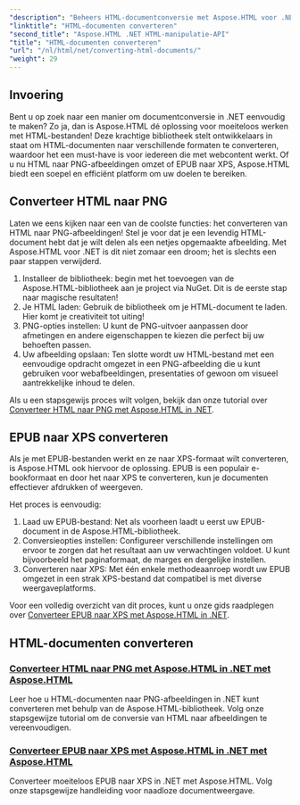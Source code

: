 ```yaml
---
"description": "Beheers HTML-documentconversie met Aspose.HTML voor .NET! Leer moeiteloos HTML naar PNG en EPUB naar XPS converteren met onze eenvoudige handleidingen."
"linktitle": "HTML-documenten converteren"
"second_title": "Aspose.HTML .NET HTML-manipulatie-API"
"title": "HTML-documenten converteren"
"url": "/nl/html/net/converting-html-documents/"
"weight": 29
---
```


## Invoering
Bent u op zoek naar een manier om documentconversie in .NET eenvoudig te maken? Zo ja, dan is Aspose.HTML dé oplossing voor moeiteloos werken met HTML-bestanden! Deze krachtige bibliotheek stelt ontwikkelaars in staat om HTML-documenten naar verschillende formaten te converteren, waardoor het een must-have is voor iedereen die met webcontent werkt. Of u nu HTML naar PNG-afbeeldingen omzet of EPUB naar XPS, Aspose.HTML biedt een soepel en efficiënt platform om uw doelen te bereiken.

## Converteer HTML naar PNG
Laten we eens kijken naar een van de coolste functies: het converteren van HTML naar PNG-afbeeldingen! Stel je voor dat je een levendig HTML-document hebt dat je wilt delen als een netjes opgemaakte afbeelding. Met Aspose.HTML voor .NET is dit niet zomaar een droom; het is slechts een paar stappen verwijderd. 

1. Installeer de bibliotheek: begin met het toevoegen van de Aspose.HTML-bibliotheek aan je project via NuGet. Dit is de eerste stap naar magische resultaten!
2. Je HTML laden: Gebruik de bibliotheek om je HTML-document te laden. Hier komt je creativiteit tot uiting!
3. PNG-opties instellen: U kunt de PNG-uitvoer aanpassen door afmetingen en andere eigenschappen te kiezen die perfect bij uw behoeften passen.
4. Uw afbeelding opslaan: Ten slotte wordt uw HTML-bestand met een eenvoudige opdracht omgezet in een PNG-afbeelding die u kunt gebruiken voor webafbeeldingen, presentaties of gewoon om visueel aantrekkelijke inhoud te delen.

Als u een stapsgewijs proces wilt volgen, bekijk dan onze tutorial over [Converteer HTML naar PNG met Aspose.HTML in .NET](./convert-html-as-png/). 

## EPUB naar XPS converteren
Als je met EPUB-bestanden werkt en ze naar XPS-formaat wilt converteren, is Aspose.HTML ook hiervoor de oplossing. EPUB is een populair e-bookformaat en door het naar XPS te converteren, kun je documenten effectiever afdrukken of weergeven.

Het proces is eenvoudig:

1. Laad uw EPUB-bestand: Net als voorheen laadt u eerst uw EPUB-document in de Aspose.HTML-bibliotheek.
2. Conversieopties instellen: Configureer verschillende instellingen om ervoor te zorgen dat het resultaat aan uw verwachtingen voldoet. U kunt bijvoorbeeld het paginaformaat, de marges en dergelijke instellen.
3. Converteren naar XPS: Met één enkele methodeaanroep wordt uw EPUB omgezet in een strak XPS-bestand dat compatibel is met diverse weergaveplatforms.

Voor een volledig overzicht van dit proces, kunt u onze gids raadplegen over [Converteer EPUB naar XPS met Aspose.HTML in .NET](./convert-epub-as-xps/). 

## HTML-documenten converteren
### [Converteer HTML naar PNG met Aspose.HTML in .NET met Aspose.HTML](./convert-html-as-png/)
Leer hoe u HTML-documenten naar PNG-afbeeldingen in .NET kunt converteren met behulp van de Aspose.HTML-bibliotheek. Volg onze stapsgewijze tutorial om de conversie van HTML naar afbeeldingen te vereenvoudigen.
### [Converteer EPUB naar XPS met Aspose.HTML in .NET met Aspose.HTML](./convert-epub-as-xps/)
Converteer moeiteloos EPUB naar XPS in .NET met Aspose.HTML. Volg onze stapsgewijze handleiding voor naadloze documentweergave.